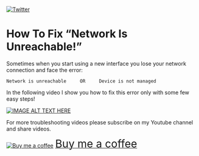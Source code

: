 [![Twitter](https://img.shields.io/twitter/url/https/twitter.com/xbforce.svg?style=social&label=Follow%20%40xbforce)](https://twitter.com/xbforce)


# How To Fix “Network Is Unreachable!”

Sometimes when you start using a new interface you lose your network connection and face the error:

```
Network is unreachable     OR     Device is not managed
```

In the following video I show you how to fix this error only with some few easy steps!


[![IMAGE ALT TEXT HERE](https://img.youtube.com/vi/G25w2hgF5js/0.jpg)](http://www.youtube.com/watch?feature=player_embedded&v=G25w2hgF5js)


For more troubleshooting videos please subscribe on my Youtube channel and share videos.

<link href="https://fonts.googleapis.com/css?family=Cookie" rel="stylesheet"><a class="bmc-button" target="_blank" href="https://www.buymeacoffee.com/xbforce"><img src="https://cdn.buymeacoffee.com/buttons/bmc-new-btn-logo.svg" alt="Buy me a coffee"><span style="margin-left:5px;font-size:28px !important;">Buy me a coffee</span></a>

